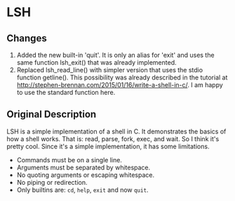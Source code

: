 # LSH

## Changes

1. Added the new built-in 'quit'. It is only an alias for 'exit' and uses the same 
   function lsh_exit() that was already implemented.
2. Replaced lsh_read_line() with simpler version that uses the stdio function
   getline(). This possibility was already described in the tutorial 
   at <http://stephen-brennan.com/2015/01/16/write-a-shell-in-c/>. I am
   happy to use the standard function here.

## Original Description

LSH is a simple implementation of a shell in C.  It demonstrates the basics of
how a shell works.  That is: read, parse, fork, exec, and wait.  So I think it's
pretty cool.  Since it's a simple implementation, it has some limitations.

* Commands must be on a single line.
* Arguments must be separated by whitespace.
* No quoting arguments or escaping whitespace.
* No piping or redirection.
* Only builtins are: `cd`, `help`, `exit` and now `quit`.
